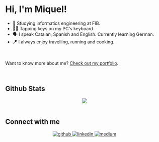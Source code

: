 # Hi, I'm Miquel!

- 🔭 Studying informatics engineering at FIB.
- 👨‍💻 Tapping keys on my PC's keyboard.
- 🗣 I speak Catalan, Spanish and English. Currently learning German.
- 🪁 I always enjoy travelling, running and cooking.
    
<br/>

Want to know more about me? [Check out my portfolio](https://miqueltv.me/portfolio/).

<br/>

## Github Stats  
<div align="center"><img src="https://github-readme-stats.vercel.app/api?username=miquelt9&show_icons=true&count_private=true&hide_border=true" align="center" /></div>  

<br/>  

## Connect with me  
<div align="center">
<a href="https://github.com/miquelt9" target="_blank">
<img src=https://img.shields.io/badge/github-%2324292e.svg?&style=for-the-badge&logo=github&logoColor=white alt=github style="margin-bottom: 5px;" />
</a> 
<a href="https://linkedin.com/in/miqueltv" target="_blank">
<img src=https://img.shields.io/badge/linkedin-%231E77B5.svg?&style=for-the-badge&logo=linkedin&logoColor=white alt=linkedin style="margin-bottom: 5px;" />
</a> 
<a href="https://devpost.com/miqueltorner9" target="_blank">
<img src=https://img.shields.io/badge/devpost-%2324294e.svg?&style=for-the-badge&logo=devpost&logoColor=white alt=medium style="margin-bottom: 5px;" />
</a>  
</div>  
  
<br/>  


